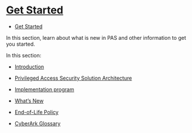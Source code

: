 # [Get Started](https://docs.cyberark.com/Product-Doc/OnlineHelp/PAS/Latest/en/Content/HomeTilesLPs/LP-Tile1.htm?tocpath=Get%20Started%7C_____0)

- [Get Started](#get-started)

In this section, learn about what is new in PAS and other information to get you started.

In this section:

- [Introduction](https://docs.cyberark.com/Product-Doc/OnlineHelp/PAS/Latest/en/Content/PASIMP/Introducing-the-Privileged-Account-Security-Solution-Intro.htm?TocPath=Get%20Started|_____1)

- [Privileged Access Security Solution Architecture](https://docs.cyberark.com/Product-Doc/OnlineHelp/PAS/Latest/en/Content/PASIMP/Privileged-Account-Security-Solution-Architecture.htm?TocPath=Get%20Started|_____2)

- [Implementation program](https://docs.cyberark.com/Product-Doc/OnlineHelp/PAS/Latest/en/Content/Landing%20Pages/LPSecurityProgram.htm?TocPath=Get%20Started|Implementation%20program|_____0)

- [What’s New](https://docs.cyberark.com/Product-Doc/OnlineHelp/PAS/Latest/en/Content/Release%20Notes/RN-WhatsNew.htm?TocPath=Get%20Started|What%E2%80%99s%20New|_____0)

- [End-of-Life Policy](https://docs.cyberark.com/Product-Doc/OnlineHelp/PAS/Latest/en/Content/PAS%20INST/EndOfLifePolicy.htm?TocPath=Get%20Started|_____5)

- [CyberArk Glossary](https://docs.cyberark.com/Product-Doc/OnlineHelp/PAS/Latest/en/Content/CyberArk-Acronyms.htm?TocPath=Get%20Started|_____6)
